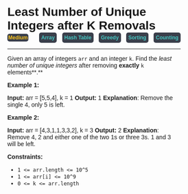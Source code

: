 
<style>
*{
    font-family: "Plus Jakarta Sans", sans-serif;
    padding: 0;
    margin: 0;
    box-sizing: border-box;
}
.diff{
    background: #3a3f4b;
    padding: 5px;
    width: max-content;
    border-radius: 5px;
    font-size: 12px;
    font-family: "Plus Jakarta Sans", sans-serif;
    font-weight: 700;
}
</style>

# Least Number of Unique Integers after K Removals

<div style="display: flex; justify-content: space-between; align-items: center">
<div class="diff" style="color: #fac31d;padding: 2px; background-color: '#3a3f4b'; border-radius: 5px;">Medium</div>
<br>
<div class="diff" style="color: #46c6c2">Array</div>
<div class="diff" style="color: #46c6c2">Hash Table</div>
<div class="diff" style="color: #46c6c2">Greedy</div>
<div class="diff" style="color: #46c6c2">Sorting</div>
<div class="diff" style="color: #46c6c2">Counting</div>
</div>

---

Given an array of integers `arr` and an integer `k`. Find the _least number of unique integers_ after removing **exactly** `k` elements**.**

**Example 1:**

**Input:** arr = \[5,5,4\], k = 1
**Output:** 1
**Explanation**: Remove the single 4, only 5 is left.

**Example 2:**

**Input:** arr = \[4,3,1,1,3,3,2\], k = 3
**Output:** 2
**Explanation**: Remove 4, 2 and either one of the two 1s or three 3s. 1 and 3 will be left.

**Constraints:**

*   `1 <= arr.length <= 10^5`
*   `1 <= arr[i] <= 10^9`
*   `0 <= k <= arr.length`
